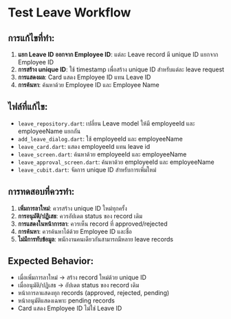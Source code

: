 # Test Leave Workflow

## การแก้ไขที่ทำ:
1. **แยก Leave ID ออกจาก Employee ID**: แต่ละ Leave record มี unique ID แยกจาก Employee ID
2. **การสร้าง unique ID**: ใช้ timestamp เพื่อสร้าง unique ID สำหรับแต่ละ leave request
3. **การแสดงผล**: Card แสดง Employee ID แทน Leave ID
4. **การค้นหา**: ค้นหาด้วย Employee ID และ Employee Name

## ไฟล์ที่แก้ไข:
- `leave_repository.dart`: เปลี่ยน Leave model ให้มี employeeId และ employeeName แยกกัน
- `add_leave_dialog.dart`: ใช้ employeeId และ employeeName
- `leave_card.dart`: แสดง employeeId แทน leave id
- `leave_screen.dart`: ค้นหาด้วย employeeId และ employeeName
- `leave_approval_screen.dart`: ค้นหาด้วย employeeId และ employeeName
- `leave_cubit.dart`: จัดการ unique ID สำหรับการเพิ่มใหม่

## การทดสอบที่ควรทำ:
1. **เพิ่มการลาใหม่**: ควรสร้าง unique ID ใหม่ทุกครั้ง
2. **การอนุมัติ/ปฏิเสธ**: ควรอัปเดต status ของ record เดิม
3. **การแสดงในหน้าการลา**: ควรเห็น record ที่ approved/rejected
4. **การค้นหา**: ควรค้นหาได้ด้วย Employee ID และชื่อ
5. **ไม่มีการทับข้อมูล**: พนักงานคนเดียวกันสามารถมีหลาย leave records

## Expected Behavior:
- เมื่อเพิ่มการลาใหม่ → สร้าง record ใหม่ด้วย unique ID
- เมื่ออนุมัติ/ปฏิเสธ → อัปเดต status ของ record เดิม 
- หน้าการลาแสดงทุก records (approved, rejected, pending)
- หน้าอนุมัติแสดงเฉพาะ pending records
- Card แสดง Employee ID ไม่ใช่ Leave ID
